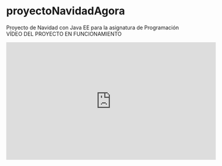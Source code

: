 # proyectoNavidadAgora
Proyecto de Navidad con Java EE para la asignatura de Programación
VÍDEO DEL PROYECTO EN FUNCIONAMIENTO
<iframe width="560" height="315" src="https://www.youtube.com/embed/L-AMrpxuiys?si=8_4_p4Hn3bubDJki" title="YouTube video player" frameborder="0" allow="accelerometer; autoplay; clipboard-write; encrypted-media; gyroscope; picture-in-picture; web-share" allowfullscreen></iframe>
